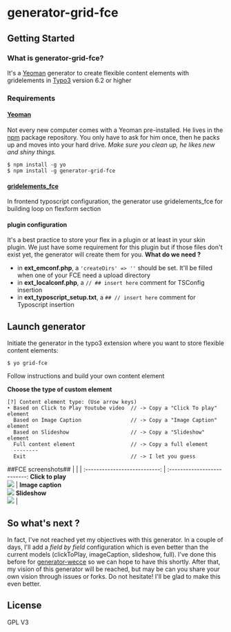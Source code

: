 # generator-grid-fce

## Getting Started

### What is generator-grid-fce?

It's a [Yeoman][1] generator to create flexible content elements with gridelements in [Typo3][2] version 6.2 or higher

### Requirements ###
#### [Yeoman][3] ####
Not every new computer comes with a Yeoman pre-installed. He lives in the [npm](https://npmjs.org) package repository. You only have to ask for him once, then he packs up and moves into your hard drive. *Make sure you clean up, he likes new and shiny things.*

```
$ npm install -g yo
$ npm install -g generator-grid-fce
```

#### [gridelements_fce][4] ####
In frontend typoscript configuration, the generator use gridelements_fce for building loop on flexform section

#### plugin configuration ####
It's a best practice to store your flex in a plugin or at least in your skin plugin. We just have some requirement for this plugin but if those files don't exist yet, the generator will create them for you.
**What do we need ?**
 - in **ext_emconf.php**, a `'createDirs' => ''` should be set. It'll be filled when one of your FCE need a upload directory
 - in **ext_localconf.php**, a `// ## insert here` comment for TSConfig insertion
 - in **ext_typoscript_setup.txt**, a `## // insert here` comment for Typoscript insertion


## Launch generator ##
Initiate the generator in the typo3 extension where you want to store  flexible content elements:

```
$ yo grid-fce
```

Follow instructions and build your own content element

**Choose the type of custom element**
```
[?] Content element type: (Use arrow keys)
‣ Based on Click to Play Youtube video  // -> Copy a "Click To play" element
  Based on Image Caption                // -> Copy a "Image Caption" element
  Based on Slideshow                    // -> Copy a "Slideshow" element
  Full content element                  // -> Copy a full element
  --------
  Exit                                  // -> I let you guess
```

##FCE screenshots##
|                             |                              |
:---------------------------: | :--------------------------:
**Click to play**<br />![][5] | **Image caption**<br >![][6]
**Slideshow**<br />![][7]     |

## So what's next ? ##
In fact, I've not reached yet my objectives with this generator. In a couple of days, I'll add a *field by field* configuration which is even better than the current models (clickToPlay, imageCaption, slideshow, full). I've done this before for [generator-wecce][8] so we can hope to have this shortly.
After that, my vision of this generator will be reached, but may be can you share your own vision through issues or forks. Do not hesitate! I'll be glad to make this even better.

## License ##
GPL V3


  [1]: http://yeoman.io
  [2]: http://typo3.org/
  [3]: http://yeoman.io
  [4]: http://typo3.org/extensions/repository/view/gridelements
  [5]: https://raw.githubusercontent.com/Inouit/generator-grid-fce/screenshots/screenshots/clickToPlay.jpg
  [6]: https://raw.githubusercontent.com/Inouit/generator-grid-fce/screenshots/screenshots/imageCaption.jpg
  [7]: https://raw.githubusercontent.com/Inouit/generator-grid-fce/screenshots/screenshots/slideshow.jpg
  [8]: https://github.com/Inouit/generator-wecce
